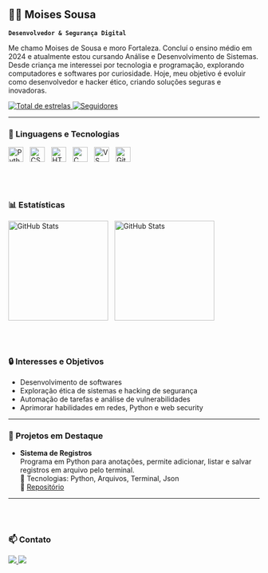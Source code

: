 ## 🕵️‍♂️ Moises Sousa

**`Desenvolvedor & Segurança Digital`**

Me chamo Moises de Sousa e moro Fortaleza. Concluí o ensino médio em 2024 e atualmente estou cursando Análise e Desenvolvimento de Sistemas. Desde criança me interessei por tecnologia e programação, explorando computadores e softwares por curiosidade. Hoje, meu objetivo é evoluir como desenvolvedor e hacker ético, criando soluções seguras e inovadoras.

<p align="left">
    <a href="https://github.com/Moises-Sousa0?tab=repositories&sort=stargazers">
        <img 
            alt="Total de estrelas" 
            title="Total de estrelas GitHub" 
            src="https://custom-icon-badges.demolab.com/github/stars/MoisesSousa?color=55960c&style=for-the-badge&labelColor=488207&logo=star&label=Estrelas"
        />
    </a>
    <a href="https://github.com/Moises-Sousa0?tab=followers">
        <img 
            alt="Seguidores" 
            title="Me siga no GitHub" 
            src="https://custom-icon-badges.demolab.com/github/followers/MoisesSousa?color=236ad3&labelColor=1155ba&style=for-the-badge&logo=github&label=Seguidores&logoColor=white"
        />
    </a>
</p>

---

### 🤖 Linguagens e Tecnologias

<img 
    align="left" 
    alt="Python"
    title="Python" 
    width="30px" 
    style="padding-right: 10px;" 
    src="https://cdn.jsdelivr.net/gh/devicons/devicon@latest/icons/python/python-original.svg" 
/>
<img 
    align="left" 
    alt="CSS"
    title="CSS" 
    width="30px" 
    style="padding-right: 10px;" 
    src="https://cdn.jsdelivr.net/gh/devicons/devicon@latest/icons/css3/css3-original.svg" 
/>
<img 
    align="left" 
    alt="HTML"
    title="HTML" 
    width="30px" 
    style="padding-right: 10px;" 
    src="https://cdn.jsdelivr.net/gh/devicons/devicon@latest/icons/html5/html5-original.svg" 
/>
<img 
    align="left" 
    alt="C"
    title="C" 
    width="30px" 
    style="padding-right: 10px;" 
    src="https://cdn.jsdelivr.net/gh/devicons/devicon@latest/icons/c/c-original.svg" 
/>
<img 
    align="left" 
    alt="VS Code"
    title="VS Code"
    width="30px" 
    style="padding-right: 10px;" 
    src="https://cdn.jsdelivr.net/gh/devicons/devicon@latest/icons/vscode/vscode-original.svg" 
/>
<img 
    align="left" 
    alt="Git" 
    title="Git"
    width="30px" 
    style="padding-right: 10px;" 
    src="https://cdn.jsdelivr.net/gh/devicons/devicon@latest/icons/git/git-original.svg" 
/>

<br/>
<br/>

<br><br> 
### 📊 Estatísticas

<p>
  <img 
    align="left" 
    alt="GitHub Stats" 
    height="200" 
    style="padding-right: 10px;" 
    src="https://github-readme-stats.vercel.app/api?username=Moises-Sousa0&show_icons=true&theme=tokyonight&include_all_commits=true&locale=pt-br" 
  />
</p>


<img 
      align="left" 
      alt="GitHub Stats" 
      height="200" 
      src="https://github-readme-stats.vercel.app/api/top-langs/?username=Moises-Sousa0&theme=tokyonight&layout=compact&custom_title=Tecnologias&langs_count=6" 
  />
</p>

<br clear="left">



<br><br>

### 🔒 Interesses e Objetivos

- Desenvolvimento de softwares  
- Exploração ética de sistemas e hacking de segurança  
- Automação de tarefas e análise de vulnerabilidades  
- Aprimorar habilidades em redes, Python e web security  

---

### 📂 Projetos em Destaque

-   **Sistema de Registros**  
  Programa em Python para anotações, permite adicionar, listar e salvar registros em arquivo pelo terminal.    
  🔧 Tecnologias: Python, Arquivos, Terminal, Json  
  🔗 [Repositório](https://github.com/MoisesSousa/registro-cli)

---


<br><br>
### 📫 Contato

<p align="left">
    <a href="https://www.linkedin.com/in/mois%C3%A9s-sousa-20132a267/">
        <img src="https://img.shields.io/badge/-LinkedIn-blue?style=for-the-badge&logo=linkedin&logoColor=white" />
    </a>
    <a href="mailto:moisessousanow@gmail.com">
        <img src="https://img.shields.io/badge/-Email-red?style=for-the-badge&logo=gmail&logoColor=white" />
    </a>
</p>
